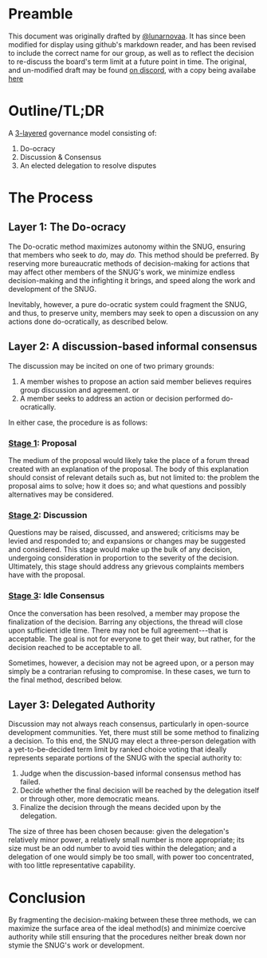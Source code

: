 # Preamble
This document was originally drafted by [@lunarnovaa](https://github.com/Lunarnovaa).
It has since been modified for display using github's markdown reader, and has been revised to include the correct name for our group, as well as to reflect the decision to re-discuss the board's term limit at a future point in time.
The original, and un-modified draft may be found [on discord](https://discord.com/channels/1303945416127152169/1304534343980683345/1305241749890924639), with a copy being availabe [here](./Original_Governance_Model_draft.md)

# Outline/TL;DR

A <u>3-layered</u> governance model consisting of:
1. Do-ocracy
2. Discussion & Consensus
3. An elected delegation to resolve disputes

# The Process

## Layer 1: The Do-ocracy

The Do-ocratic method maximizes autonomy within the SNUG, ensuring that members who seek to *do,* may *do.* This method should be preferred. By reserving more bureaucratic methods of decision-making for actions that may affect other members of the SNUG's work, we minimize endless decision-making and the infighting it brings, and speed along the work and development of the SNUG.

Inevitably, however, a pure do-ocratic system could fragment the SNUG, and thus, to preserve unity, members may seek to open a discussion on any actions done do-ocratically, as described below.

## Layer 2: A discussion-based informal consensus

The discussion may be incited on one of two primary grounds:

1. A member wishes to propose an action said member believes requires group discussion and agreement.
or
2. A member seeks to address an action or decision performed do-ocratically.

In either case, the procedure is as follows:

### <u>Stage 1</u>: Proposal
The medium of the proposal would likely take the place of a forum thread created with an explanation of the proposal. The body of this explanation should consist of relevant details such as, but not limited to: the problem the proposal aims to solve; how it does so; and what questions and possibly alternatives may be considered. 

### <u>Stage 2</u>: Discussion
Questions may be raised, discussed, and answered; criticisms may be levied and responded to; and expansions or changes may be suggested and considered. This stage would make up the bulk of any decision, undergoing consideration in proportion to the severity of the decision. Ultimately, this stage should address any grievous complaints members have with the proposal.

### <u>Stage 3</u>: Idle Consensus
Once the conversation has been resolved, a member may propose the finalization of the decision. Barring any objections, the thread will close upon sufficient idle time. There may not be full agreement---that is acceptable. The goal is not for everyone to get their way, but rather, for the decision reached to be acceptable to all. 

Sometimes, however, a decision may not be agreed upon, or a person may simply be a contrarian refusing to compromise. In these cases, we turn to the final method, described below.

## Layer 3: Delegated Authority

Discussion may not always reach consensus, particularly in open-source development communities. Yet, there must still be some method to finalizing a decision. To this end, the SNUG may elect a three-person delegation with a yet-to-be-decided term limit by ranked choice voting that ideally represents separate portions of the SNUG with the special authority to:

1. Judge when the discussion-based informal consensus method has failed.
2. Decide whether the final decision will be reached by the delegation itself or through other, more democratic means.
3. Finalize the decision through the means decided upon by the delegation.

The size of three has been chosen because: given the delegation's relatively minor power, a relatively small number is more appropriate; its size must be an odd number to avoid ties within the delegation; and a delegation of one would simply be too small, with power too concentrated, with too little representative capability.

# Conclusion
By fragmenting the decision-making between these three methods, we can maximize the surface area of the ideal method(s) and minimize coercive authority while still ensuring that the procedures neither break down nor stymie the SNUG's work or development.
